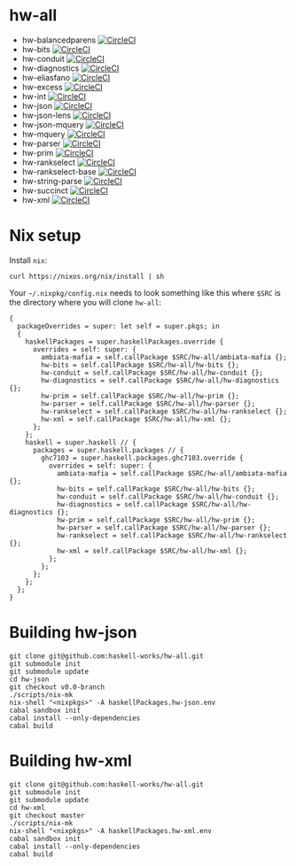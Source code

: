 # hw-all

* hw-balancedparens
  [![CircleCI](https://circleci.com/gh/haskell-works/hw-balancedparens/tree/0-branch.svg?style=svg)](https://circleci.com/gh/haskell-works/hw-balancedparens/tree/0-branch)
* hw-bits
  [![CircleCI](https://circleci.com/gh/haskell-works/hw-bits/tree/0-branch.svg?style=svg)](https://circleci.com/gh/haskell-works/hw-bits/tree/0-branch)
* hw-conduit
  [![CircleCI](https://circleci.com/gh/haskell-works/hw-conduit/tree/0-branch.svg?style=svg)](https://circleci.com/gh/haskell-works/hw-conduit/tree/0-branch)
* hw-diagnostics
  [![CircleCI](https://circleci.com/gh/haskell-works/hw-diagnostics/tree/0-branch.svg?style=svg)](https://circleci.com/gh/haskell-works/hw-diagnostics/tree/0-branch)
* hw-eliasfano
  [![CircleCI](https://circleci.com/gh/haskell-works/hw-eliasfano/tree/0-branch.svg?style=svg)](https://circleci.com/gh/haskell-works/hw-eliasfano/tree/0-branch)
* hw-excess
  [![CircleCI](https://circleci.com/gh/haskell-works/hw-excess/tree/0-branch.svg?style=svg)](https://circleci.com/gh/haskell-works/hw-excess/tree/0-branch)
* hw-int
  [![CircleCI](https://circleci.com/gh/haskell-works/hw-int/tree/0-branch.svg?style=svg)](https://circleci.com/gh/haskell-works/hw-int/tree/0-branch)
* hw-json
  [![CircleCI](https://circleci.com/gh/haskell-works/hw-json/tree/0-branch.svg?style=svg)](https://circleci.com/gh/haskell-works/hw-json/tree/0-branch)
* hw-json-lens
  [![CircleCI](https://circleci.com/gh/haskell-works/hw-json-lens/tree/0-branch.svg?style=svg)](https://circleci.com/gh/haskell-works/hw-json-lens/tree/0-branch)
* hw-json-mquery
  [![CircleCI](https://circleci.com/gh/haskell-works/hw-json-mquery/tree/0-branch.svg?style=svg)](https://circleci.com/gh/haskell-works/hw-json-mquery/tree/0-branch)
* hw-mquery
  [![CircleCI](https://circleci.com/gh/haskell-works/hw-mquery/tree/0-branch.svg?style=svg)](https://circleci.com/gh/haskell-works/hw-mquery/tree/0-branch)
* hw-parser
  [![CircleCI](https://circleci.com/gh/haskell-works/hw-parser/tree/0-branch.svg?style=svg)](https://circleci.com/gh/haskell-works/hw-parser/tree/0-branch)
* hw-prim
  [![CircleCI](https://circleci.com/gh/haskell-works/hw-prim/tree/0-branch.svg?style=svg)](https://circleci.com/gh/haskell-works/hw-prim/tree/0-branch)
* hw-rankselect
  [![CircleCI](https://circleci.com/gh/haskell-works/hw-rankselect/tree/0-branch.svg?style=svg)](https://circleci.com/gh/haskell-works/hw-rankselect/tree/0-branch)
* hw-rankselect-base
  [![CircleCI](https://circleci.com/gh/haskell-works/hw-rankselect-base/tree/0-branch.svg?style=svg)](https://circleci.com/gh/haskell-works/hw-rankselect-base/tree/0-branch)
* hw-string-parse
  [![CircleCI](https://circleci.com/gh/haskell-works/hw-string-parse/tree/0-branch.svg?style=svg)](https://circleci.com/gh/haskell-works/hw-string-parse/tree/0-branch)
* hw-succinct
  [![CircleCI](https://circleci.com/gh/haskell-works/hw-succinct/tree/0-branch.svg?style=svg)](https://circleci.com/gh/haskell-works/hw-succinct/tree/0-branch)
* hw-xml
  [![CircleCI](https://circleci.com/gh/haskell-works/hw-xml/tree/0-branch.svg?style=svg)](https://circleci.com/gh/haskell-works/hw-xml/tree/0-branch)



# Nix setup

Install `nix`:

    curl https://nixos.org/nix/install | sh

Your `~/.nixpkg/config.nix` needs to look something like this where `$SRC` is the directory where you will clone `hw-all`:

    {
      packageOverrides = super: let self = super.pkgs; in
      {
        haskellPackages = super.haskellPackages.override {
          overrides = self: super: {
            ambiata-mafia = self.callPackage $SRC/hw-all/ambiata-mafia {};
            hw-bits = self.callPackage $SRC/hw-all/hw-bits {};
            hw-conduit = self.callPackage $SRC/hw-all/hw-conduit {};
            hw-diagnostics = self.callPackage $SRC/hw-all/hw-diagnostics {};
            hw-prim = self.callPackage $SRC/hw-all/hw-prim {};
            hw-parser = self.callPackage $SRC/hw-all/hw-parser {};
            hw-rankselect = self.callPackage $SRC/hw-all/hw-rankselect {};
            hw-xml = self.callPackage $SRC/hw-all/hw-xml {};
          };
        };
        haskell = super.haskell // {
          packages = super.haskell.packages // {
            ghc7103 = super.haskell.packages.ghc7103.override {
              overrides = self: super: {
                ambiata-mafia = self.callPackage $SRC/hw-all/ambiata-mafia {};
                hw-bits = self.callPackage $SRC/hw-all/hw-bits {};
                hw-conduit = self.callPackage $SRC/hw-all/hw-conduit {};
                hw-diagnostics = self.callPackage $SRC/hw-all/hw-diagnostics {};
                hw-prim = self.callPackage $SRC/hw-all/hw-prim {};
                hw-parser = self.callPackage $SRC/hw-all/hw-parser {};
                hw-rankselect = self.callPackage $SRC/hw-all/hw-rankselect {};
                hw-xml = self.callPackage $SRC/hw-all/hw-xml {};
              };
            };
          };
        };
      };
    }


# Building hw-json
    git clone git@github.com:haskell-works/hw-all.git
    git submodule init
    git submodule update
    cd hw-json
    git checkout v0.0-branch
    ./scripts/nix-mk
    nix-shell "<nixpkgs>" -A haskellPackages.hw-json.env
    cabal sandbox init
    cabal install --only-dependencies
    cabal build

# Building hw-xml
    git clone git@github.com:haskell-works/hw-all.git
    git submodule init
    git submodule update
    cd hw-xml
    git checkout master
    ./scripts/nix-mk
    nix-shell "<nixpkgs>" -A haskellPackages.hw-xml.env
    cabal sandbox init
    cabal install --only-dependencies
    cabal build
